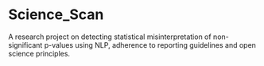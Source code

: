 # Science_Scan
A research project on detecting statistical misinterpretation of non-significant p-values using NLP, adherence to reporting guidelines and open science principles.
